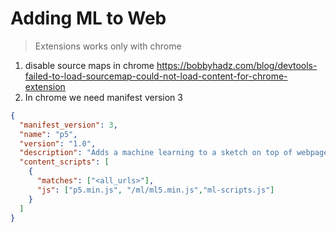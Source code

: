 # Adding ML to Web 

> Extensions works only with chrome

1. disable source maps in chrome https://bobbyhadz.com/blog/devtools-failed-to-load-sourcemap-could-not-load-content-for-chrome-extension
2. In chrome we need manifest version 3
```JSON
{
  "manifest_version": 3,
  "name": "p5",
  "version": "1.0",
  "description": "Adds a machine learning to a sketch on top of webpage",
  "content_scripts": [
    {
      "matches": ["<all_urls>"],
      "js": ["p5.min.js", "/ml/ml5.min.js","ml-scripts.js"]
    }
  ]
}
```
